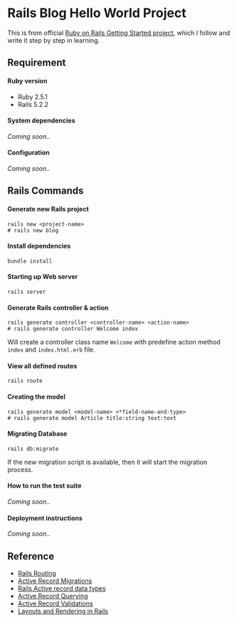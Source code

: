 # Rails Blog Hello World Project

This is from official
[Ruby on Rails Getting Started project](https://guides.rubyonrails.org/getting_started.html),
which I follow and write it step by step in learning.

## Requirement

#### Ruby version

  - Ruby 2.5.1
  - Rails 5.2.2

#### System dependencies

  _Coming soon.._

#### Configuration

  _Coming soon.._


## Rails Commands

#### Generate new Rails project

```console
rails new <project-name>
# rails new blog
```

#### Install dependencies

```console
bundle install
```

#### Starting up Web server

```console
rails server
```

#### Generate Rails controller & action

```console
rails generate controller <controller-name> <action-name>
# rails generate controller Welcome index
```
Will create a controller class name `Welcome` with predefine action method
`index` and `index.html.erb` file.


#### View all defined routes

```console
rails route
```


#### Creating the model

```console
rails generate model <model-name> <*field-name-and-type>
# rails generate model Article title:string text:text
```


#### Migrating Database

```console
rails db:migrate
```

If the new migration script is available, then it will start the migration
process.


#### How to run the test suite

_Coming soon.._

#### Deployment instructions

_Coming soon.._


## Reference

- [Rails Routing](https://guides.rubyonrails.org/routing.html)
- [Active Record Migrations](https://guides.rubyonrails.org/active_record_migrations.html)
- [Rails Active record data types](https://michaelsoolee.com/rails-activerecord-data-types/)
- [Active Record Querying](https://guides.rubyonrails.org/active_record_querying.html)
- [Active Record Validations](https://guides.rubyonrails.org/active_record_validations.html)
- [Layouts and Rendering in Rails](https://guides.rubyonrails.org/layouts_and_rendering.html)





